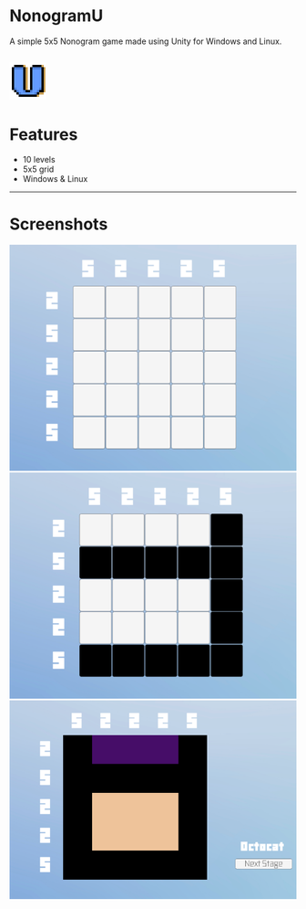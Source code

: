# NonogramU
A simple 5x5 Nonogram game made using Unity for Windows and Linux.

![Logo](https://github.com/AlexKoulel/NonogramU/blob/main/Picross/Assets/Images/Screenshots%26Logo/logo-bigger.png)
------------------------------------------------
# Features

- 10 levels 
- 5x5 grid
- Windows & Linux 
------------------------------------------------
# Screenshots

![1](https://github.com/AlexKoulel/NonogramU/blob/main/Picross/Assets/Images/Screenshots%26Logo/1.png)
![2](https://github.com/AlexKoulel/NonogramU/blob/main/Picross/Assets/Images/Screenshots%26Logo/2.png)
![3](https://github.com/AlexKoulel/NonogramU/blob/main/Picross/Assets/Images/Screenshots%26Logo/3.png)
